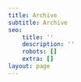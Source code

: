 ```yaml
---
title: Archive
subtitle: Archive
seo:
    title: ''
    description: ''
    robots: []
    extra: []
layout: page
---
```

